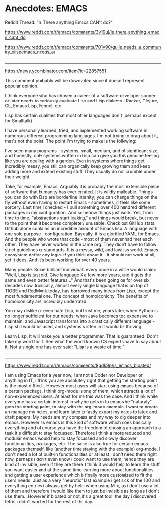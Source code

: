 Anecdotes: EMACS
================

Reddit Thread: "Is There anything Emacs CAN't do?"

https://www.reddit.com/r/emacs/comments/3v19uj/is_there_anything_emacs_cant_do

https://www.reddit.com/r/emacs/comments/701v90/guile_needs_a_community_elispemacs_needs_a/


---
---


https://news.ycombinator.com/item?id=22857551


This comment probably will be downvoted since it doesn't represent popular opinion.

I think everyone who has chosen a career of a software developer sooner or later needs to seriously evaluate Lisp and Lisp dialects - Racket, Clojure, CL, Emacs Lisp, Fennel, etc.

Lisp has certain qualities that most other languages don't (perhaps except for Smalltalk).

I have personally learned, tried, and implemented working software in numerous different programming languages. I'm not trying to brag about it, that's not the point. The point I'm trying to make is the following:

I've seen many programs - systems, small, medium, and of significant size, and honestly, only systems written in Lisp can give you this genuine feeling like you are dealing with a garden. Even in systems where things get incredibly messy, you still can organically keep growing them and keep adding more and extend existing stuff. They usually do not crumble under their weight.

Take, for example, Emacs. Arguably it is probably the most extensible piece of software that humanity has ever created. It is wildly malleable. Things you can do with Eisp are borderline insanity; you can change things on the fly without even having to restart Emacs - sometimes, it feels like some sorcery. Last time I checked - I pull something over 400 hundred different packages in my configuration. And somehow things just work. Yes, from time to time, "abstractions start leaking," and things would break, but never to the point that it becomes completely unusable. Check out GitHub stats. Github alone contains an incredible amount of Emacs lisp. A language with one sole purpose - configuration. Basically, it is a glorified YAML for Emacs. And the people who wrote that code - most of them never had met each other. They have never worked in the same org. They didn't have to follow strict guidelines or standards. It is a messy, wild, and lawless world. Emacs ecosystem defies any logic. If you think about it - it should not work at all, yet it does. And it's been working for over 40 years.

Many people. Some brilliant individuals every once in a while would claim: "Well, Lisp is just old. Give language X a few more years, and it gets the same and even better features..." And that's been going on for over six decades now. Ironically, almost every single language that is on top of TIOBE and RedMonk today, has borrowed many ideas from Lisp, except the most fundamental one. The concept of homoiconicity. The benefits of homoiconicity are incredibly underrated.

You may dislike or even hate Lisp, but trust me, years later, when Python is no longer sufficient for our needs; when Java becomes too expensive to maintain; and Javascript transforms into a drastically different language - Lisp still would be used, and systems written in it would be thriving.

Learn Lisp. It will make you a better programmer. That is guaranteed. Don't take my word for it. See what the world known CS experts have to say about it. Not a single one has ever said: "Lisp is a waste of time." 


---
---


https://www.reddit.com/r/emacs/comments/8gdk9p/is_emacs_bloated/


I am using Emacs for a year now, i am not a Coder nor Developer or anything in IT, i think you are absolutely right that getting the starting point is the most difficult. However most users will start using emacs because of a certain package, i think org-mode is one of them, which attracts a lot of non-experienced users. At least for me this was the case. And i think while everyone has a certain interest in why he gets in to emacs he "naturaly" gets the starting point, to stay with the org-mode example: I want to create an manage my notes, and learn latex to fastly export my notes to latex and draft papers. My needs are my compass and my way to dig deeper into emacs. However as emacs is this kind of software which does basically everything and of course you have the freedom of chosing an approach to a task it's difficult to stay focussed. Therefore i think a more reduced and modular emacs would help to stay focussed and slowly discover functionalities, packages, etc. The same is also true for certain emacs packages themself, like (another time staying with the example) org-mode. I don't need a lot of built-in functionalities or at least i don't need them right now, perhaps i don't even know i could want to use them, hence they are kind of invisible, even if they are there. I think it would help to learn the stuff you want easier and at the same time learning more about functionalities and getting a user experience which is finally more customized to fit the users needs. Just as a very "neurotic" last example i get sick of the 100 and everything entries i always get by helm when using M-x, as i don't use a lot of them and therefore i would like them to just be invisible as long as i don't use them...However if bloated or not, it's a great tool: the day i discovered tetris i didn't worked for the rest of the day...
